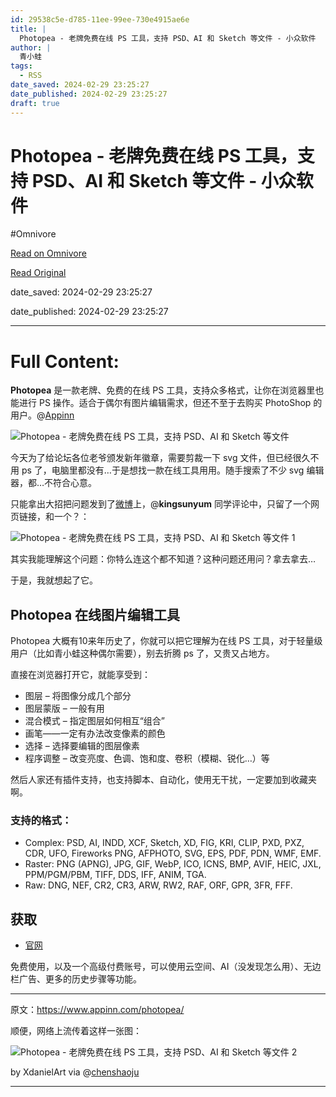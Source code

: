 ```yaml
---
id: 29538c5e-d785-11ee-99ee-730e4915ae6e
title: |
  Photopea - 老牌免费在线 PS 工具，支持 PSD、AI 和 Sketch 等文件 - 小众软件
author: |
  青小蛙
tags:
  - RSS
date_saved: 2024-02-29 23:25:27
date_published: 2024-02-29 23:25:27
draft: true
---
```


# Photopea - 老牌免费在线 PS 工具，支持 PSD、AI 和 Sketch 等文件 - 小众软件
#Omnivore

[Read on Omnivore](https://omnivore.app/me/photopea-ps-psd-ai-sketch-18df84bec55)

[Read Original](https://www.appinn.com/photopea/)

date_saved: 2024-02-29 23:25:27

date_published: 2024-02-29 23:25:27

--- 

# Full Content: 

**Photopea** 是一款老牌、免费的在线 PS 工具，支持众多格式，让你在浏览器里也能进行 PS 操作。适合于偶尔有图片编辑需求，但还不至于去购买 PhotoShop 的用户。@[Appinn](https://www.appinn.com/photopea/)

![Photopea - 老牌免费在线 PS 工具，支持 PSD、AI 和 Sketch 等文件](https://proxy-prod.omnivore-image-cache.app/1608x700,sEgNrh43HwkCwwLryeDBQ_FX3_IQyE0c-7cgk7faVu8w/https://www.appinn.com/wp-content/uploads/2024/03/Appinn-feature-images-2024-03-01T120946.562.jpg "Photopea - 老牌免费在线 PS 工具，支持 PSD、AI 和 Sketch 等文件 1")

今天为了给论坛各位老爷颁发新年徽章，需要剪裁一下 svg 文件，但已经很久不用 ps 了，电脑里都没有…于是想找一款在线工具用用。随手搜索了不少 svg 编辑器，都…不符合心意。

只能拿出大招把问题发到了[微博](https://weibo.com/1684197391/O2XdlBxtY)上，@**kingsunyum** 同学评论中，只留了一个网页链接，和一个？：

![Photopea - 老牌免费在线 PS 工具，支持 PSD、AI 和 Sketch 等文件 1](https://proxy-prod.omnivore-image-cache.app/578x142,s8NX3L_X0_lgumIS8Ev6iaeqr7BQcrfKyj6xl9TgQbVE/https://www.appinn.com/wp-content/uploads/2024/03/Appinn-2024-03-01-12.12.31@2x.jpg "Photopea - 老牌免费在线 PS 工具，支持 PSD、AI 和 Sketch 等文件 2")

其实我能理解这个问题：你特么连这个都不知道？这种问题还用问？拿去拿去…

于是，我就想起了它。

## Photopea 在线图片编辑工具

Photopea 大概有10来年历史了，你就可以把它理解为在线 PS 工具，对于轻量级用户（比如青小蛙这种偶尔需要），别去折腾 ps 了，又贵又占地方。

直接在浏览器打开它，就能享受到：

* 图层 – 将图像分成几个部分
* 图层蒙版 – 一般有用
* 混合模式 – 指定图层如何相互“组合”
* 画笔——一定有办法改变像素的颜色
* 选择 – 选择要编辑的图层像素
* 程序调整 – 改变亮度、色调、饱和度、卷积（模糊、锐化…）等

然后人家还有插件支持，也支持脚本、自动化，使用无干扰，一定要加到收藏夹啊。

### 支持的格式：[](https://github.com/photopea/photopea#supported-formats)

* Complex: PSD, AI, INDD, XCF, Sketch, XD, FIG, KRI, CLIP, PXD, PXZ, CDR, UFO, Fireworks PNG, AFPHOTO, SVG, EPS, PDF, PDN, WMF, EMF.
* Raster: PNG (APNG), JPG, GIF, WebP, ICO, ICNS, BMP, AVIF, HEIC, JXL, PPM/PGM/PBM, TIFF, DDS, IFF, ANIM, TGA.
* Raw: DNG, NEF, CR2, CR3, ARW, RW2, RAF, ORF, GPR, 3FR, FFF.

## 获取

* [官网](https://www.photopea.com/?utm%5Fsource=appinn.com)

免费使用，以及一个高级付费账号，可以使用云空间、AI（没发现怎么用）、无边栏广告、更多的历史步骤等功能。

---

原文：https://www.appinn.com/photopea/

顺便，网络上流传着这样一张图：

![Photopea - 老牌免费在线 PS 工具，支持 PSD、AI 和 Sketch 等文件 2](https://proxy-prod.omnivore-image-cache.app/1160x2185,s-GMN9Pvsm4VtuvsTBVESnLK8Bco65KaiZtZD9eKf_1s/https://h.appinn.net/file/714a547fe4e6bf79854eb.png "Photopea - 老牌免费在线 PS 工具，支持 PSD、AI 和 Sketch 等文件 3")

by XdanielArt via @[chenshaoju](https://twitter.com/chenshaoju/status/1761023835791311357?t=AA7DAT21toQd2MMnTyqNcg)

---

